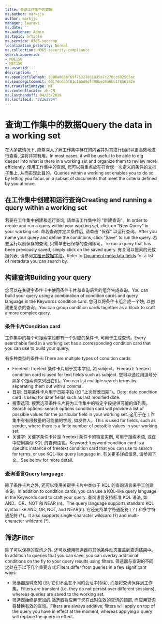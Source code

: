```yaml
---
title: 查询工作集中的数据
ms.author: markjjo
author: markjjo
manager: laurawi
ms.date: ''
ms.audience: Admin
ms.topic: article
ms.service: O365-seccomp
localization_priority: Normal
ms.collection: M365-security-compliance
search.appverid:
- MOE150
- MET150
ms.assetid: ''
description: ''
ms.openlocfilehash: 3000a066bf69f71327801035e7c270cc602565ac
ms.sourcegitcommit: 0017dc6a5f81c165d9dfd88be39a6bb17856582e
ms.translationtype: MT
ms.contentlocale: zh-CN
ms.lasthandoff: 04/23/2019
ms.locfileid: "32263804"
---
```

# <a name="query-the-data-in-a-working-set"></a><span data-ttu-id="b2b6c-102">查询工作集中的数据</span><span class="sxs-lookup"><span data-stu-id="b2b6c-102">Query the data in a working set</span></span>

<span data-ttu-id="b2b6c-103">在大多数情况下, 能够深入了解工作集中存在的内容并对其进行组织以更高效地进行查看, 这将非常有用。</span><span class="sxs-lookup"><span data-stu-id="b2b6c-103">In most cases, it will be useful to be able to dig deeper into what is there in a working set and organize them to review more efficiently.</span></span> <span data-ttu-id="b2b6c-104">使用工作集中的查询, 您可以将重点放在符合您一次定义的条件的文档子集上, 从而实现此目的。</span><span class="sxs-lookup"><span data-stu-id="b2b6c-104">Queries within a working set enables you to do so by letting you focus on a subset of documents that meet the criteria defined by you at once.</span></span>

## <a name="creating-and-running-a-query-within-a-working-set"></a><span data-ttu-id="b2b6c-105">在工作集中创建和运行查询</span><span class="sxs-lookup"><span data-stu-id="b2b6c-105">Creating and running a query within a working set</span></span>

<span data-ttu-id="b2b6c-106">若要在工作集中创建和运行查询, 请单击工作集中的 "新建查询"。</span><span class="sxs-lookup"><span data-stu-id="b2b6c-106">In order to create and run a query within your working set, click on "New Query" in your working set.</span></span> <span data-ttu-id="b2b6c-107">命名查询并定义条件后, 请单击 "保存" 以运行查询。</span><span class="sxs-lookup"><span data-stu-id="b2b6c-107">After you name your query and define the conditions, click "Save" to run the query.</span></span> <span data-ttu-id="b2b6c-108">若要运行以前保存的查询, 只需单击已保存的查询即可。</span><span class="sxs-lookup"><span data-stu-id="b2b6c-108">To run a query that has been previously saved, simply click on the saved query.</span></span> <span data-ttu-id="b2b6c-109">有关可以搜索的元数据列表, 请参阅[文档元数据字段](document-metadata-fields.md)。</span><span class="sxs-lookup"><span data-stu-id="b2b6c-109">Refer to [Document metadata fields](document-metadata-fields.md) for a list of metadata you can search by.</span></span>

## <a name="building-your-query"></a><span data-ttu-id="b2b6c-110">构建查询</span><span class="sxs-lookup"><span data-stu-id="b2b6c-110">Building your query</span></span>

<span data-ttu-id="b2b6c-111">您可以在关键字条件卡中使用条件卡片和查询语言的组合生成查询。</span><span class="sxs-lookup"><span data-stu-id="b2b6c-111">You can build your query using a combination of condition cards and query language in the Keywords condition card.</span></span> <span data-ttu-id="b2b6c-112">您可以将条件卡组合成一个块, 以创建更复杂的查询。</span><span class="sxs-lookup"><span data-stu-id="b2b6c-112">You can group condition cards together as a block to craft a more complex query.</span></span>

### <a name="condition-card"></a><span data-ttu-id="b2b6c-113">条件卡片</span><span class="sxs-lookup"><span data-stu-id="b2b6c-113">Condition card</span></span>

<span data-ttu-id="b2b6c-114">工作集中的每个可搜索字段都有一个对应的条件卡, 可用于生成查询。</span><span class="sxs-lookup"><span data-stu-id="b2b6c-114">Every searchable field in a working set has a corresponding condition card that you can use to build your query.</span></span>

<span data-ttu-id="b2b6c-115">有多种类型的条件卡:</span><span class="sxs-lookup"><span data-stu-id="b2b6c-115">There are multiple types of condition cards:</span></span>
- <span data-ttu-id="b2b6c-116">Freetext: freetext 条件卡片用于文本字段, 如 subject。</span><span class="sxs-lookup"><span data-stu-id="b2b6c-116">Freetext: freetext condition card is used for text fields such as subject.</span></span> <span data-ttu-id="b2b6c-117">您可以通过用逗号分隔多个搜索词来列出它们。</span><span class="sxs-lookup"><span data-stu-id="b2b6c-117">You can list multiple search terms by separating them out with a comma.</span></span>
- <span data-ttu-id="b2b6c-118">日期: 日期条件卡片用于日期字段 (如 "上次修改日期")。</span><span class="sxs-lookup"><span data-stu-id="b2b6c-118">Date: date condition card is used for date fields such as last modified date.</span></span>
- <span data-ttu-id="b2b6c-119">搜索选项: 搜索选项条件卡片将为工作集中的特定字段提供可能的值列表。</span><span class="sxs-lookup"><span data-stu-id="b2b6c-119">Search options: search options condition card will provide a list of possible values for the particular field in your working set.</span></span> <span data-ttu-id="b2b6c-120">这用于在工作集中有有限数量的可能值的字段, 如发件人。</span><span class="sxs-lookup"><span data-stu-id="b2b6c-120">This is used for fields, such as sender, where there is a finite number of possible values in your working set.</span></span>
- <span data-ttu-id="b2b6c-121">关键字: 关键字条件卡片是 freetext 条件卡的特定实例, 可用于搜索术语, 或在中使用类似 KQL 的查询语言。</span><span class="sxs-lookup"><span data-stu-id="b2b6c-121">Keyword: keyword condition card is a specific instance of freetext condition card that you can use to search for terms, or use KQL-like query language in.</span></span> <span data-ttu-id="b2b6c-122">有关更多详细信息, 请参阅下文。</span><span class="sxs-lookup"><span data-stu-id="b2b6c-122">See below for more detail.</span></span>

### <a name="query-language"></a><span data-ttu-id="b2b6c-123">查询语言</span><span class="sxs-lookup"><span data-stu-id="b2b6c-123">Query language</span></span>

<span data-ttu-id="b2b6c-124">除了条件卡片之外, 还可以使用关键字卡片中类似于 KQL 的查询语言来手工创建查询。</span><span class="sxs-lookup"><span data-stu-id="b2b6c-124">In addition to condition cards, you can use a KQL-like query language in the Keywords card to craft your query.</span></span> <span data-ttu-id="b2b6c-125">查询语言支持标准 KQL 语法, 如 AND、OR、NOT 和 NEAR (n)。</span><span class="sxs-lookup"><span data-stu-id="b2b6c-125">The query language supports standard KQL syntax like AND, OR, NOT, and NEAR(n).</span></span> <span data-ttu-id="b2b6c-126">它还支持单字符通配符 (？) 和多字符通配符 (\*)。</span><span class="sxs-lookup"><span data-stu-id="b2b6c-126">It also supports single-character wildcard (?) and multi-character wildcard (\*).</span></span>

## <a name="filter"></a><span data-ttu-id="b2b6c-127">筛选</span><span class="sxs-lookup"><span data-stu-id="b2b6c-127">Filter</span></span>

<span data-ttu-id="b2b6c-128">除了可以保存的查询之外, 还可以使用筛选器将其他条件动态覆盖到查询结果中。</span><span class="sxs-lookup"><span data-stu-id="b2b6c-128">In addition to queries that you can save, you can overlay additional conditions on the fly to your query results using filters.</span></span> <span data-ttu-id="b2b6c-129">筛选器与查询的不同之处在于以下几个重要方式:</span><span class="sxs-lookup"><span data-stu-id="b2b6c-129">Filters differ from queries in a few significant ways:</span></span>
- <span data-ttu-id="b2b6c-130">筛选器是瞬态的 (即, 它们不会在不同的会话中持续), 而是将查询保存到工作集。</span><span class="sxs-lookup"><span data-stu-id="b2b6c-130">Filters are transient (i.e. they do not persist over different sessions), whereas queries are saved to the working set.</span></span>
- <span data-ttu-id="b2b6c-131">筛选器始终是累加的;筛选器将应用于您在此时生效的查询的顶部, 而应用查询将替换有效的查询。</span><span class="sxs-lookup"><span data-stu-id="b2b6c-131">Filters are always additive; filters will apply on top of the query you have in effect at the moment, whereas applying a query will replace the query in effect.</span></span>